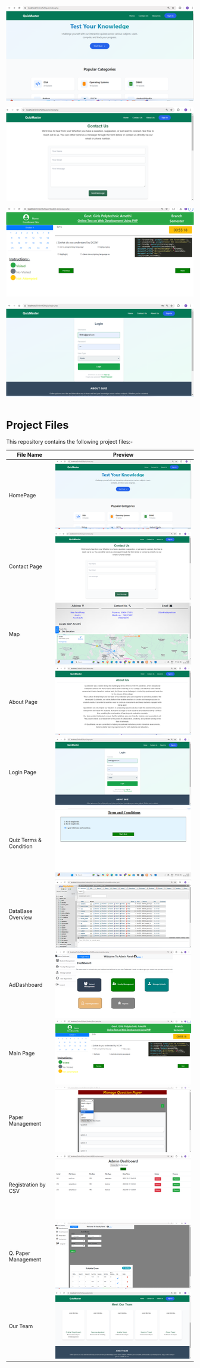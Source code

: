 <img src="images/qhome.png"> <br>

<img src="images/qcontact.png"><br><br>
<img src="images/qm.png" ><br><br>
<img src="images/qlogin.png" ><br><br>


# Project Files
This repository contains the following project files:-

| File Name  | Preview |
|------------|---------|
| HomePage | ![](images/qhome.png) |
| Contact Page| ![](images/qcontact.png) |
| Map | ![](images/qmap.png) |
| About Page | ![](images/qabout.png) |
| Login Page | ![](images/qlogin.png) |
| Quiz Terms & Condition | ![](images/qt.png) |
| DataBase Overview | ![](images/qdb.png) |
| AdDashboard | ![](images/qadashboard.png) |
| Main Page | ![](images/qm.png) |
| Paper Management | ![](images/qpaper.png) |
| Registration by CSV | ![](images/qreg.png) |
| Q. Paper Management | ![](images/qs.png) |
| Our Team | ![](images/qteam.png)|


